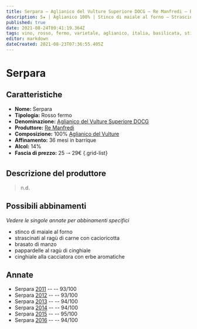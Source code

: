 ```yaml
---
title: Serpara – Aglianico del Vulture Superiore DOCG – Re Manfredi – Basilicata (IT) – 25 🠒 29€
description: 5★ | Aglianico 100% | Stinco di maiale al forno – Strascinati al ragù di carne con cacioricotta – Brasato di manzo – Pappardelle al ragù di cinghiale – Cinghiale alla cacciatora con erbe aromatiche
published: true
date: 2021-08-24T09:41:19.364Z
tags: vino, rosso, fermo, varietale, aglianico, italia, basilicata, stinco di maiale al forno, strascinati al ragù di carne con cacioricotta, brasato di manzo, pappardelle al ragù di cinghiale, cinghiale alla cacciatora con erbe aromatiche, 25 🠒 29€, 5 stelle
editor: markdown
dateCreated: 2021-08-23T07:36:55.405Z
---
```


# Serpara

## Caratteristiche
- **Nome:** Serpara
- **Tipologia:** Rosso fermo 
- **Denominazione:** [Aglianico del Vulture Superiore DOCG](/denominazioni/Italia/Basilicata/DOCG/Aglianico-del-Vulture-Superiore)
- **Produttore:** [Re Manfredi](/produttori/Italia/Basilicata/Re-Manfredi) 
- **Composizione:** 100% [Aglianico del Vulture](/vitigni/Italia/bacca-nera/aglianico-del-vulture)
- **Affinamento:** 36 mesi in barrique
- **Alcol:** 14%
- **Fascia di prezzo:** 25 🠒 29€
{.grid-list}

## Descrizione del produttore

> n.d.
## Possibili abbinamenti
*Vedere le singole annate per abbinamenti specifici*

- stinco di maiale al forno
- strascinati al ragù di carne con cacioricotta 
- brasato di manzo 
- pappardelle al ragù di cinghiale 
- cinghiale alla cacciatora con erbe aromatiche

## Annate
- Serpara [2011](/vini/Italia/Basilicata/Re-Manfredi/Serpara/2012) -- <span class="star-5"></span> -- 93/100
- Serpara [2012](/vini/Italia/Basilicata/Re-Manfredi/Serpara/2012) -- <span class="star-5"></span> -- 93/100
- Serpara [2013](/vini/Italia/Basilicata/Re-Manfredi/Serpara/2013) -- <span class="star-5"></span> -- 94/100
- Serpara [2014](/vini/Italia/Basilicata/Re-Manfredi/Serpara/2014) -- <span class="star-5"></span> -- 94/100
- Serpara [2015](/vini/Italia/Basilicata/Re-Manfredi/Serpara/2015) -- <span class="star-5"></span> -- 95/100
- Serpara [2016](/vini/Italia/Basilicata/Re-Manfredi/Serpara/2016) -- <span class="star-5"></span> -- 94/100
 
 